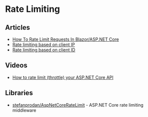 # Rate Limiting

## Articles
- [How To Rate Limit Requests In Blazor/ASP.NET Core](https://www.cloudsavvyit.com/12306/how-to-rate-limit-requests-in-blazor-asp-net-core/)
- [Rate limiting based on client IP](https://riptutorial.com/asp-net-core/example/18611/rate-limiting-based-on-client-ip)
- [Rate limiting based on client ID](https://riptutorial.com/asp-net-core/example/18612/rate-limiting-based-on-client-id)
## Videos
- [How to rate limit (throttle) your ASP.NET Core API](https://www.youtube.com/watch?v=GQAgh_z1rHY)

## Libraries
- [stefanprodan/AspNetCoreRateLimit](https://github.com/stefanprodan/AspNetCoreRateLimit) - ASP.NET Core rate limiting middleware